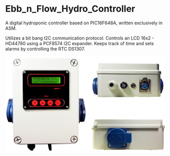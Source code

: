 # Ebb_n_Flow_Hydro_Controller
A digital hydroponic controller based on PIC16F648A, written exclusively in ASM.

Utilizes a bit bang I2C communication protocol.
Controls an LCD 16x2 - HD44780 using a PCF8574 I2C expander.
Keeps track of time and sets alarms by controlling the RTC DS1307.

![alt text](https://github.com/pargyropoulos/Ebb_n_Flow_Hydro_Controller/blob/1491756b6b6cf188cc4bb7e6894e098b69e607cc/Pics/All.jpg)
